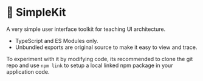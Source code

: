 # 🧰 SimpleKit

A very simple user interface toolkit for teaching UI architecture.

- TypeScript and ES Modules only.
- Unbundled exports are original source to make it easy to view and trace.

To experiment with it by modifying code, its recommended to clone the git repo and use `npm link` to setup a local linked npm package in your application code.
